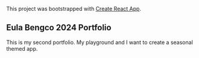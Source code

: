 This project was bootstrapped with [Create React App](https://github.com/facebook/create-react-app).

## Eula Bengco 2024 Portfolio

This is my second portfolio. My playground and I want to create a seasonal themed app.

